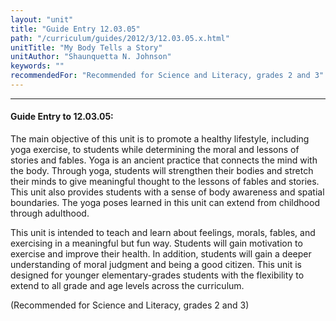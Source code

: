 ```yaml
---
layout: "unit"
title: "Guide Entry 12.03.05"
path: "/curriculum/guides/2012/3/12.03.05.x.html"
unitTitle: "My Body Tells a Story"
unitAuthor: "Shaunquetta N. Johnson"
keywords: ""
recommendedFor: "Recommended for Science and Literacy, grades 2 and 3"
---
```

<body>
<hr/>
<h4>
Guide Entry to 12.03.05:
</h4>
<p>
The main objective of this unit is to promote a healthy lifestyle, including yoga exercise, to students while determining the moral and lessons of stories and fables. Yoga is an ancient practice that connects the mind with the body. Through yoga, students will strengthen their bodies and stretch their minds to give meaningful thought to the lessons of fables and stories.  This unit also provides students with a sense of body awareness and spatial boundaries. The yoga poses learned in this unit can extend from childhood through adulthood.
</p>
<p>
This unit is intended to teach and learn about feelings, morals, fables, and exercising in a meaningful but fun way. Students will gain motivation to exercise and improve their health.  In addition, students will gain a deeper understanding of moral judgment and being a good citizen.  This unit is designed for younger elementary-grades students with the flexibility to extend to all grade and age levels across the curriculum.
</p>
<p>
(Recommended for Science and Literacy, grades 2 and 3)
</p>
</body>